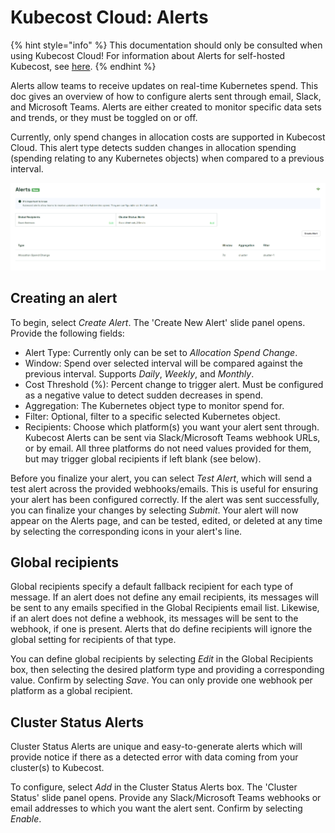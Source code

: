 # Kubecost Cloud: Alerts

{% hint style="info" %}
This documentation should only be consulted when using Kubecost Cloud! For information about Alerts for self-hosted Kubecost, see [here](/using-kubecost/navigating-the-kubecost-ui/alerts.md).
{% endhint %}

Alerts allow teams to receive updates on real-time Kubernetes spend. This doc gives an overview of how to configure alerts sent through email, Slack, and Microsoft Teams. Alerts are either created to monitor specific data sets and trends, or they must be toggled on or off.

Currently, only spend changes in allocation costs are supported in Kubecost Cloud. This alert type detects sudden changes in allocation spending (spending relating to any Kubernetes objects) when compared to a previous interval.

![Kubecost Cloud Alerts page](/images/kc-cloud-alerts.png)

## Creating an alert

To begin, select _Create Alert_. The 'Create New Alert' slide panel opens. Provide the following fields:

* Alert Type: Currently only can be set to _Allocation Spend Change_.
* Window: Spend over selected interval will be compared against the previous interval. Supports _Daily_, _Weekly_, and _Monthly_.
* Cost Threshold (%): Percent change to trigger alert. Must be configured as a negative value to detect sudden decreases in spend.
* Aggregation: The Kubernetes object type to monitor spend for.
* Filter: Optional, filter to a specific selected Kubernetes object.
* Recipients: Choose which platform(s) you want your alert sent through. Kubecost Alerts can be sent via Slack/Microsoft Teams webhook URLs, or by email. All three platforms do not need values provided for them, but may trigger global recipients if left blank (see below).

Before you finalize your alert, you can select _Test Alert_, which will send a test alert across the provided webhooks/emails. This is useful for ensuring your alert has been configured correctly. If the alert was sent successfully, you can finalize your changes by selecting _Submit_. Your alert will now appear on the Alerts page, and can be tested, edited, or deleted at any time by selecting the corresponding icons in your alert's line.

## Global recipients

Global recipients specify a default fallback recipient for each type of message. If an alert does not define any email recipients, its messages will be sent to any emails specified in the Global Recipients email list. Likewise, if an alert does not define a webhook, its messages will be sent to the webhook, if one is present. Alerts that do define recipients will ignore the global setting for recipients of that type.

You can define global recipients by selecting _Edit_ in the Global Recipients box, then selecting the desired platform type and providing a corresponding value. Confirm by selecting _Save_. You can only provide one webhook per platform as a global recipient.


## Cluster Status Alerts

Cluster Status Alerts are unique and easy-to-generate alerts which will provide notice if there as a detected error with data coming from your cluster(s) to Kubecost.

To configure, select _Add_ in the Cluster Status Alerts box. The 'Cluster Status' slide panel opens. Provide any Slack/Microsoft Teams webhooks or email addresses to which you want the alert sent. Confirm by selecting _Enable_.